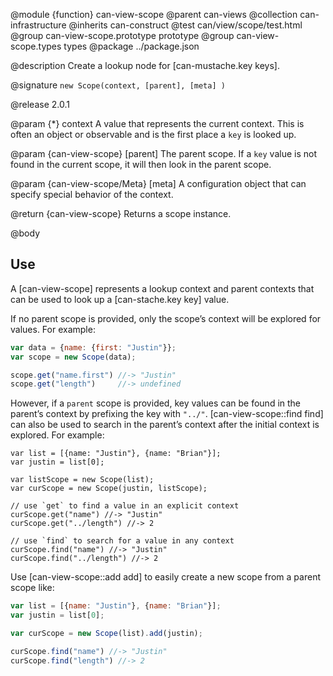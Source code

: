@module {function} can-view-scope
@parent can-views
@collection can-infrastructure
@inherits can-construct
@test can/view/scope/test.html
@group can-view-scope.prototype prototype
@group can-view-scope.types types
@package ../package.json

@description Create a lookup node for [can-mustache.key keys].

@signature `new Scope(context, [parent], [meta] )`

@release 2.0.1


@param {*} context A value that represents the
current context. This is often an object or observable and is the first
place a `key` is looked up.

@param {can-view-scope} [parent] The parent scope. If a `key` value
is not found in the current scope, it will then look in the parent
scope.

@param {can-view-scope/Meta} [meta] A configuration object that
can specify special behavior of the context.

@return {can-view-scope} Returns a scope instance.

@body

## Use

A [can-view-scope] represents a lookup context and parent contexts
that can be used to look up a [can-stache.key key] value.

If no parent scope is provided, only the scope’s context will be
explored for values.  For example:

```js
var data = {name: {first: "Justin"}};
var scope = new Scope(data);

scope.get("name.first") //-> "Justin"
scope.get("length")     //-> undefined
```

However, if a `parent` scope is provided, key values can be
found in the parent’s context by prefixing the key with `"../"`.
[can-view-scope::find find] can also be used to search in the parent’s context
after the initial context is explored. For example:

```
var list = [{name: "Justin"}, {name: "Brian"}];
var justin = list[0];

var listScope = new Scope(list);
var curScope = new Scope(justin, listScope);

// use `get` to find a value in an explicit context
curScope.get("name") //-> "Justin"
curScope.get("../length") //-> 2

// use `find` to search for a value in any context
curScope.find("name") //-> "Justin"
curScope.find("../length") //-> 2
```

Use [can-view-scope::add add] to easily create a new scope from a parent scope like:

```js
var list = [{name: "Justin"}, {name: "Brian"}];
var justin = list[0];

var curScope = new Scope(list).add(justin);

curScope.find("name") //-> "Justin"
curScope.find("length") //-> 2
```

